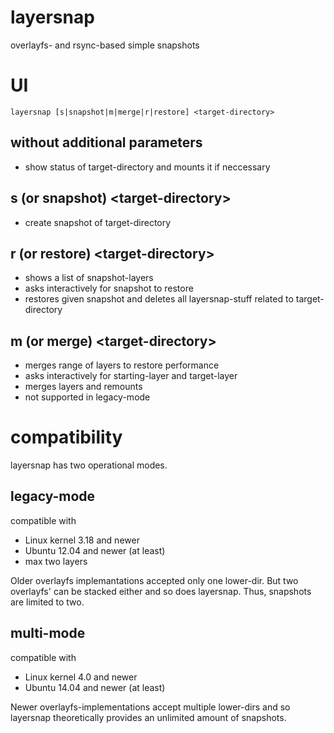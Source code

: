 layersnap
=========

overlayfs- and rsync-based simple snapshots

# UI

`layersnap [s|snapshot|m|merge|r|restore] <target-directory>`

## without additional parameters

* show status of target-directory and mounts it if neccessary

## s (or snapshot) \<target-directory\>

* create snapshot of target-directory

## r (or restore) \<target-directory\>

* shows a list of snapshot-layers
* asks interactively for snapshot to restore
* restores given snapshot and deletes all layersnap-stuff related to target-directory

## m (or merge) \<target-directory\>

* merges range of layers to restore performance
* asks interactively for starting-layer and target-layer
* merges layers and remounts
* not supported in legacy-mode

# compatibility

layersnap has two operational modes.

## legacy-mode

compatible with
* Linux kernel 3.18 and newer
* Ubuntu 12.04 and newer (at least)
* max two layers

Older overlayfs implemantations accepted only one lower-dir. But two overlayfs' can be stacked either and so does layersnap. Thus, snapshots are limited to two.


## multi-mode

compatible with
* Linux kernel 4.0 and newer
* Ubuntu 14.04 and newer (at least)

Newer overlayfs-implementations accept multiple lower-dirs and so layersnap theoretically provides an unlimited amount of snapshots.

